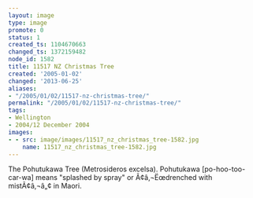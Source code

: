 ```yaml
---
layout: image
type: image
promote: 0
status: 1
created_ts: 1104670663
changed_ts: 1372159482
node_id: 1582
title: 11517 NZ Christmas Tree
created: '2005-01-02'
changed: '2013-06-25'
aliases:
- "/2005/01/02/11517-nz-christmas-tree/"
permalink: "/2005/01/02/11517-nz-christmas-tree/"
tags:
- Wellington
- 2004/12 December 2004
images:
- - src: image/images/11517_nz_christmas_tree-1582.jpg
    name: 11517_nz_christmas_tree-1582.jpg
---
```

The Pohutukawa Tree (Metrosideros excelsa). Pohutukawa [po-hoo-too-car-wa] means "splashed by spray" or Ã¢â‚¬Ëœdrenched with mistÃ¢â‚¬â„¢ in Maori.
